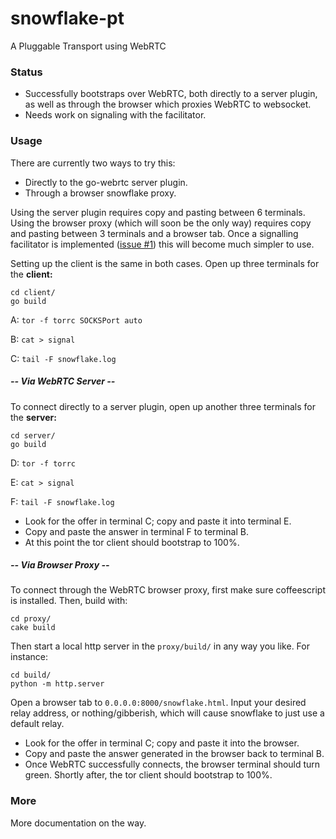 # snowflake-pt

A Pluggable Transport using WebRTC

### Status

- Successfully bootstraps over WebRTC, both directly to a server plugin,
  as well as through the browser which proxies WebRTC to websocket.
- Needs work on signaling with the facilitator.

### Usage

There are currently two ways to try this:
- Directly to the go-webrtc server plugin.
- Through a browser snowflake proxy.

Using the server plugin requires copy and pasting between 6 terminals.
Using the browser proxy (which will soon be the only way) requires copy and
pasting between 3 terminals and a browser tab.
Once a signalling facilitator is implemented 
([issue #1](https://github.com/keroserene/snowflake/issues/1))
this will become much simpler to use.

Setting up the client is the same in both cases.
Open up three terminals for the **client:**

```
cd client/
go build
```

A: `tor -f torrc SOCKSPort auto`

B: `cat > signal`

C: `tail -F snowflake.log`

##### -- Via WebRTC Server --

To connect directly to a server plugin,
open up another three terminals for the **server:**

```
cd server/
go build
```

D: `tor -f torrc`

E: `cat > signal`

F: `tail -F snowflake.log`

- Look for the offer in terminal C; copy and paste it into terminal E.
- Copy and paste the answer in terminal F to terminal B.
- At this point the tor client should bootstrap to 100%.

##### -- Via Browser Proxy --

To connect through the WebRTC browser proxy, first make sure
coffeescript is installed. Then, build with:
```
cd proxy/
cake build
```

Then start a local http server in the `proxy/build/` in any way you like.
For instance:

```
cd build/
python -m http.server
```

Open a browser tab to `0.0.0.0:8000/snowflake.html`.
Input your desired relay address, or nothing/gibberish, which will cause
snowflake to just use a default relay.

- Look for the offer in terminal C; copy and paste it into the browser.
- Copy and paste the answer generated in the browser back to terminal B.
- Once WebRTC successfully connects, the browser terminal should turn green.
  Shortly after, the tor client should bootstrap to 100%.


### More

More documentation on the way.
